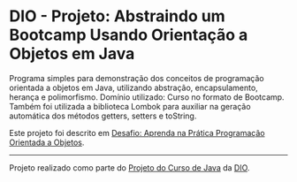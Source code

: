 # DIO - Projeto: Abstraindo um Bootcamp Usando Orientação a Objetos em Java

Programa simples para demonstração dos conceitos de programação orientada a objetos em Java, utilizando abstração, encapsulamento, herança e polimorfismo. Domínio utilizado: Curso no formato de Bootcamp. Também foi utilizada a biblioteca Lombok para auxiliar na geração automática dos métodos getters, setters e toString.

Este projeto foi descrito em [Desafio: Aprenda na Prática Programação Orientada a Objetos](https://github.com/cami-la/desafio-poo-dio).


---

Projeto realizado como parte do [Projeto do Curso de Java](https://web.dio.me/project/abstraindo-um-bootcamp-usando-orientacao-objetos-em-java/learning/8afcd659-978c-477c-93db-846b83c2927e) da [DIO](https://web.dio.me).
